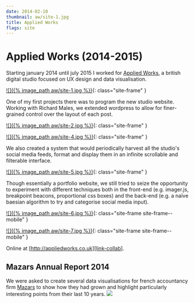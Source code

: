 ```yaml
---
date: 2014-02-10
thumbnail: aw/site-1.jpg
title: Applied Works
flags: site
---
```


# Applied Works (2014-2015)

Starting january 2014 until july 2015 I worked for [Applied Works][link-collab], a british digital studio focused on UX design and data visualisation. 

[![]({% image_path aw/site-1.jpg %})][link-collab]{: class="site-frame" }

One of my first projects there was to program the new studio website. Working with Richard Males, we extended wordpress to allow for finer-grained control over the layout of each post. 

[![]({% image_path aw/site-2.jpg %})][link-collab]{: class="site-frame" }

[![]({% image_path aw/site-4.jpg %})][link-collab]{: class="site-frame" }

We also created a system that would periodically harvest all the studio's social media feeds, format and display them in an infinite scrollable and filterable interface.

[![]({% image_path aw/site-5.jpg %})][link-collab]{: class="site-frame" }

Though essentially a portfolio website, we still tried to seize the opportunity to experiment with different techniques both in the front-end (e.g. imager.js, breakpoint beacons, proportional css boxes) and the back-end (e.g. a naïve baesian algorithm to try and categorise social media input).

[![]({% image_path aw/site-6.jpg %})][link-collab]{: class="site-frame site-frame--mobile" }

[![]({% image_path aw/site-7.jpg %})][link-collab]{: class="site-frame site-frame--mobile" }

Online at [http://appliedworks.co.uk][link-collab].


## Mazars Annual Report 2014
We were asked to create several data visualisations for french accountancy firm [Mazars][commissioner-mazars] to show how they had grown and highlight particularly interesting points from their last 10 years. 
[![](http://dump.guimachiavelli.com/portfolio/images/aw/mazars.png)][link-site-mazars]

[commissioner-mazars]: http://www.mazars.com/
[link-site-mazars]: http://annualreport.mazars.com/data/
[link-collab]: http://appliedworks.co.uk
